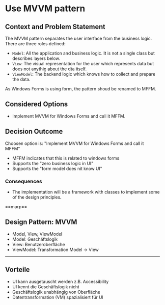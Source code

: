 # Use MVVM pattern

## Context and Problem Statement

The MVVM pattern separates the user interface from the business logic. There are three roles defined:

* `Model`: All the application and business logic. It is not a single class but describes layers below.
* `View`: The visual representation for the user which represents data but does not anythig about the dta itself.
* `ViewModel`: The backend logic which knows how to collect and prepare the data.

As Windows Forms is using form, the pattern shoud be renamed to MFFM.

## Considered Options

* Implement MVVM for Windows Forms and call it MFFM.

## Decision Outcome

Choosen option is: "Implement MVVM for Windows Forms and call it MFFM"

* MFFM indicates that this is related to windows forms
* Supports the "zero business logic in UI"
* Supports the "form model does nit know UI"

### Consequences

* The implementation will be a framework with classes to implement some of the design principles.

==marp==
## Design Pattern: MVVM

- Model, View, ViewModel
- Model: Geschäftslogik
- View: Benutzeroberfläche
- ViewModel: Transformation Model -> View

---
## Vorteile

- UI kann ausgetauscht werden z.B. Accessibility
- UI kennt die Geschäftslogik nicht
- Geschäftslogik unabhängig von Oberfläche
- Datentransformation (VM) spazialisiert für UI
